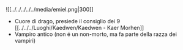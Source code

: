 ![[../../../../../media/emiel.png|300]]
- Cuore di drago, presiede il consiglio dei 9 [[../../../Luoghi/Kaedwen/Kaedwen - Kaer Morhen]] 
- Vampiro antico (non é un non-morto, ma fa parte della razza dei vampiri)